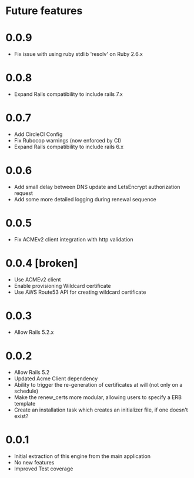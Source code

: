 # Future features

# 0.0.9

* Fix issue with using ruby stdlib 'resolv' on Ruby 2.6.x

# 0.0.8

* Expand Rails compatibility to include rails 7.x

# 0.0.7

* Add CircleCI Config
* Fix Rubocop warnings (now enforced by CI)
* Expand Rails compatibility to include rails 6.x

# 0.0.6

* Add small delay between DNS update and LetsEncrypt authorization request
* Add some more detailed logging during renewal sequence

# 0.0.5

* Fix ACMEv2 client integration with http validation

# 0.0.4 [broken]

* Use ACMEv2 client
* Enable provisioning Wildcard certificate
* Use AWS Route53 API for creating wildcard certificate

# 0.0.3

* Allow Rails 5.2.x

# 0.0.2

* Allow Rails 5.2
* Updated Acme Client dependency
* Ability to trigger the re-generation of certificates at will (not only on a schedule)
* Make the renew_certs more modular, allowing users to specify a ERB template
* Create an installation task which creates an initializer file, if one doesn't exist?

# 0.0.1

* Initial extraction of this engine from the main application
* No new features
* Improved Test coverage
